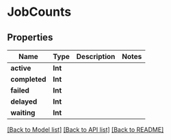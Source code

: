 # JobCounts

## Properties
Name | Type | Description | Notes
------------ | ------------- | ------------- | -------------
**active** | **Int** |  | 
**completed** | **Int** |  | 
**failed** | **Int** |  | 
**delayed** | **Int** |  | 
**waiting** | **Int** |  | 

[[Back to Model list]](../README.md#documentation-for-models) [[Back to API list]](../README.md#documentation-for-api-endpoints) [[Back to README]](../README.md)


